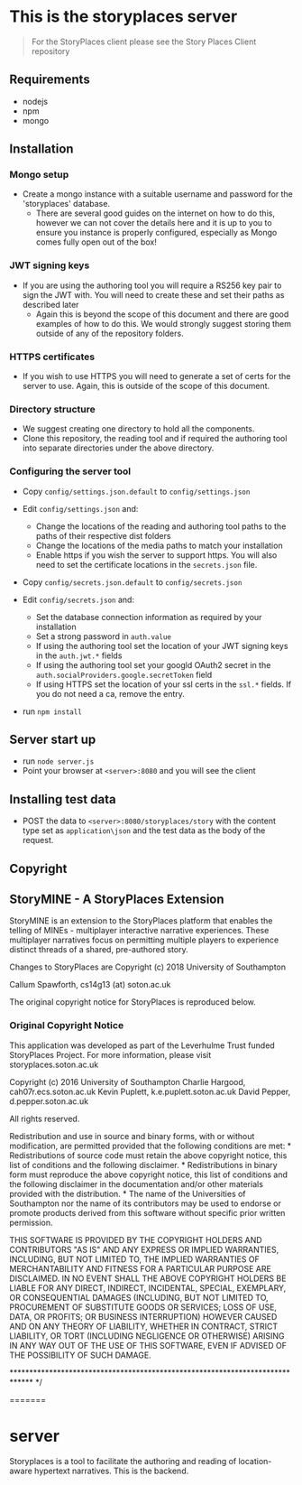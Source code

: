 # This is the storyplaces server
> For the StoryPlaces client please see the Story Places Client repository

## Requirements
* nodejs
* npm
* mongo


## Installation
### Mongo setup
* Create a mongo instance with a suitable username and password for the 'storyplaces' database.
  * There are several good guides on the internet on how to do this, however we can not cover the details here and it is up to you to ensure you instance is properly configured, especially as Mongo comes fully open out of the box!

### JWT signing keys
* If you are using the authoring tool you will require a RS256 key pair to sign the JWT with.  You will need to create these and set their paths as described later
  * Again this is beyond the scope of this document and there are good examples of how to do this.  We would strongly suggest storing them outside of any of the repository folders.
  
### HTTPS certificates
* If you wish to use HTTPS you will need to generate a set of certs for the server to use.  Again, this is outside of the scope of this document.

### Directory structure
* We suggest creating one directory to hold all the components.
* Clone this repository, the reading tool and if required the authoring tool into separate directories under the above directory.

### Configuring the server tool
* Copy `config/settings.json.default` to `config/settings.json`
* Edit `config/settings.json` and:
  * Change the locations of the reading and authoring tool paths to the paths of their respective dist folders
  * Change the locations of the media paths to match your installation
  * Enable https if you wish the server to support https.  You will also need to set the certificate locations in the `secrets.json` file.
* Copy `config/secrets.json.default` to `config/secrets.json`
* Edit `config/secrets.json` and:
  * Set the database connection information as required by your installation
  * Set a strong password in `auth.value`
  * If using the authoring tool set the location of your JWT signing keys in the `auth.jwt.*` fields
  * If using the authoring tool set your googld OAuth2 secret in the `auth.socialProviders.google.secretToken` field
  * If using HTTPS set the location of your ssl certs in the `ssl.*` fields.  If you do not need a ca, remove the entry.
  
* run `npm install`

## Server start up
* run `node server.js`
* Point your browser at `<server>:8080` and you will see the client

## Installing test data
* POST the data to `<server>:8080/storyplaces/story` with the content type set as `application\json` and the test data as the body of the request.

## Copyright
StoryMINE - A StoryPlaces Extension
------------
StoryMINE is an extension to the StoryPlaces platform that enables the telling of MINEs - multiplayer interactive narrative experiences. These multiplayer narratives focus on permitting multiple players to experience distinct threads of a shared, pre-authored story. 

Changes to StoryPlaces are Copyright (c) 2018 University of Southampton

Callum Spawforth, cs14g13 (at) soton.ac.uk

The original copyright notice for StoryPlaces is reproduced below.

### Original Copyright Notice

This application was developed as part of the Leverhulme Trust funded 
StoryPlaces Project. For more information, please visit storyplaces.soton.ac.uk

Copyright (c) 2016
  University of Southampton
    Charlie Hargood, cah07r.ecs.soton.ac.uk
    Kevin Puplett, k.e.puplett.soton.ac.uk
	David Pepper, d.pepper.soton.ac.uk

All rights reserved.

Redistribution and use in source and binary forms, with or without
modification, are permitted provided that the following conditions are met:
    * Redistributions of source code must retain the above copyright
      notice, this list of conditions and the following disclaimer.
    * Redistributions in binary form must reproduce the above copyright
      notice, this list of conditions and the following disclaimer in the
      documentation and/or other materials provided with the distribution.
    * The name of the Universities of Southampton nor the name of its 
	  contributors may be used to endorse or promote products derived from 
	  this software without specific prior written permission.

THIS SOFTWARE IS PROVIDED BY THE COPYRIGHT HOLDERS AND CONTRIBUTORS "AS IS"
AND ANY EXPRESS OR IMPLIED WARRANTIES, INCLUDING, BUT NOT LIMITED TO, THE
IMPLIED WARRANTIES OF MERCHANTABILITY AND FITNESS FOR A PARTICULAR PURPOSE
ARE DISCLAIMED. IN NO EVENT SHALL THE ABOVE COPYRIGHT HOLDERS BE LIABLE FOR ANY
DIRECT, INDIRECT, INCIDENTAL, SPECIAL, EXEMPLARY, OR CONSEQUENTIAL DAMAGES
(INCLUDING, BUT NOT LIMITED TO, PROCUREMENT OF SUBSTITUTE GOODS OR SERVICES;
LOSS OF USE, DATA, OR PROFITS; OR BUSINESS INTERRUPTION) HOWEVER CAUSED AND
ON ANY THEORY OF LIABILITY, WHETHER IN CONTRACT, STRICT LIABILITY, OR TORT
(INCLUDING NEGLIGENCE OR OTHERWISE) ARISING IN ANY WAY OUT OF THE USE OF
THIS SOFTWARE, EVEN IF ADVISED OF THE POSSIBILITY OF SUCH DAMAGE.

***************************************************************************** */


=======
# server
Storyplaces is a tool to facilitate the authoring and reading of location-aware hypertext narratives.  This is the backend.
